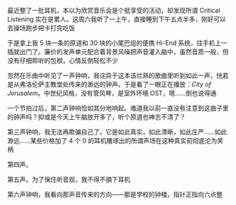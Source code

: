 最近整了一批耳机，本以为欣赏音乐会是个挺享受的活动，却发现所谓 Critical Listening 实在是累人。这周六我听了一上午，直接睡到下午五点半多，刚好可以去操场跑步把卡打完吃饭

于是拿上我 5 块一条的原道和 30 块的小尾巴组的便携 Hi-End 系统，往手机上一插就出门了。廉价的发声单元配合着背景风噪把声音灌入脑中，虽然音质一般，但没有仔细聆听的包袱，心情反倒轻松不少

忽然在乐曲中听见了一声钟响，我诧异于这本该烂熟的歌曲里听到如此一声，恍若是从弗洛伦萨主教堂处传来的渺远的钟声。于是看了一眼正在播放：_City of Jerusalem_。中世纪风格，没有管风琴，是室外环境 OST，嗯……倒也说得通

一个节拍过后，第二声钟响恰如其分地响起。难道我以前一直没有注意到这曲子里的钟声吗？抑或是今天上午脑放开多了，听个原道也神志不清了？

第三声钟响，我无法再欺骗自己了。它是如此真实，如此清晰，如此庄严……如此渺远……某些价格加了 4 个 0 的耳机雕琢出的所谓声场在这种真实前彻底沦为笑柄

第四声。

第五声。为了保住听音观，我不得不摘下耳机

第六声钟响，我看向那声音传来的方向——那是学校的钟楼，指针正指向六点整
